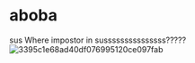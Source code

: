 # aboba
sus
Where impostor in susssssssssssssss?????
![3395c1e68ad40df076995120ce097fab](https://github.com/Sartyom233/aboba/assets/145833566/df19b67b-166b-49e4-903c-c96032bcbd2e)
